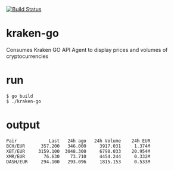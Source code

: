 [![Build Status](https://travis-ci.org/dbaltas/kraken-go.svg?branch=master)](https://travis-ci.org/dbaltas/kraken-go)

# kraken-go
Consumes Kraken GO API Agent to display prices and volumes of cryptocurrencies

# run
```
$ go build
$ ./kraken-go
```

# output
```
Pair            Last   24h ago   24h Volume    24h EUR
BCH/EUR      357.200   346.000     3917.031     1.374M
XBT/EUR     3159.100  3048.300     6798.033    20.954M
XMR/EUR       76.630    73.710     4454.244     0.332M
DASH/EUR     294.100   293.096     1815.153     0.533M
```